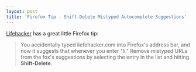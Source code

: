```yaml
---
layout: post
title: 'Firefox Tip - Shift-Delete Mistyped Autocomplete Suggestions'
---
```

[Lifehacker](http://lifehacker.com/software/firefox/firefox-tip--shift+delete-mistyped-autocomplete-suggestions-238693.php) has a great little Firefox tip:

> You accidentally typed liefehacker.com into Firefox's address bar, and now it suggests that whenever you enter "li." Remove mistyped URLs from the fox's suggestions by selecting the entry in the list and hitting **Shift-Delete**.
